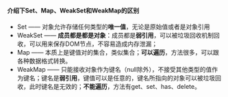 #### 介绍下Set、Map、WeakSet和WeakMap的区别  

- Set —— 对象允许存储任何类型的**唯一值**，无论是原始值或者是对象引用
- WeakSet —— **成员都是都是对象**：成员都是**弱引用**，可以被垃圾回收机制回收，可以用来保存DOM节点，不容易造成内存泄漏；
- Map —— 本质上是键值对的集合，类似集合；**可以遍历**，方法很多，可以跟各种数据格式转换。
- WeakMap —— 只能接收对象作为键名（null除外），不接受其他类型的值作为键名；键名是**弱引用**，键值可以是任意的，键名所指向的对象可以被垃圾回收，此时键名是无效的；**不能遍历**，方法有get、set、has、delete。

